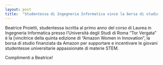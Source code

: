 ```yaml
---
layout: post
title:  "Studentessa di Ingegneria Informatica vince la borsa di studio di Amazon"
---
```

Beatrice Proietti, studentessa iscritta al primo anno del corso di Laurea in Ingegneria Informatica presso l’Università degli Studi di Roma “Tor Vergata” è la [vincitrice della quinta edizione di “Amazon Women in Innovation”, la borsa di studio finanziata da Amazon per supportare e incentivare le giovani studentesse universitarie appassionate di materie STEM.

Complimenti a Beatrice!
